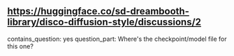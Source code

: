 ## https://huggingface.co/sd-dreambooth-library/disco-diffusion-style/discussions/2

contains_question: yes
question_part: Where's the checkpoint/model file for this one?